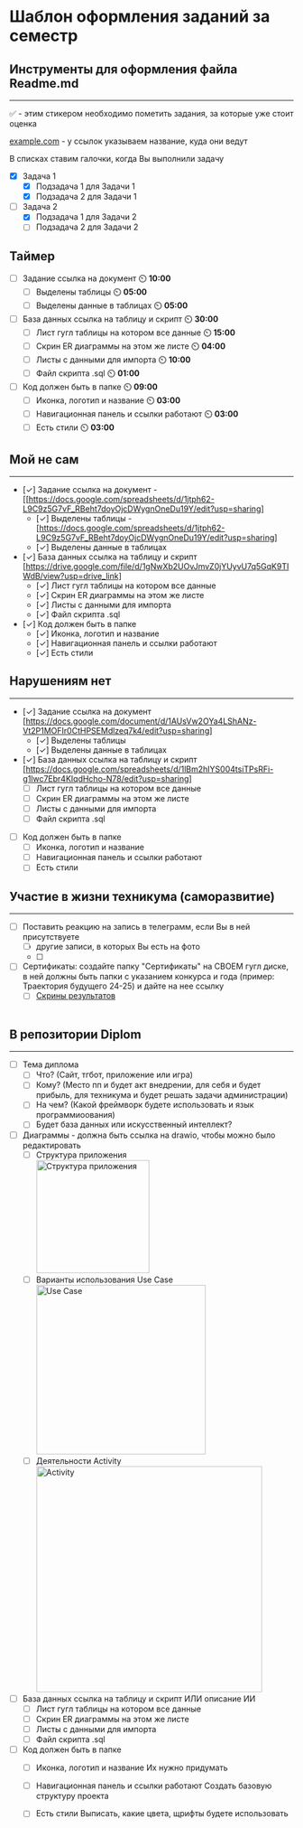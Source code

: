 # Шаблон оформления заданий за семестр

## Инструменты для оформления файла Readme.md
____

:white_check_mark: - этим стикером необходимо пометить задания, за которые уже стоит оценка 

[example.com](http://example.com) - у ссылок указываем название, куда они ведут

В списках ставим галочки, когда Вы выполнили задачу
- [X] Задача 1
    - [X] Подзадача 1 для Задачи 1
    - [X] Подзадача 2 для Задачи 1
- [ ] Задача 2
    - [X] Подзадача 1 для Задачи 2
    - [ ] Подзадача 2 для Задачи 2
     
## Таймер
- [ ] Задание ссылка на документ ⏲️ **10:00**
    - [ ] Выделены таблицы ⏲️ **05:00**
    - [ ] Выделены данные в таблицах ⏲️ **05:00**
- [ ] База данных ссылка на таблицу и скрипт ⏲️ **30:00**
    - [ ] Лист гугл таблицы на котором все данные ⏲️ **15:00**
    - [ ] Скрин ER диаграммы на этом же листе ⏲️ **04:00**
    - [ ] Листы с данными для импорта ⏲️ **10:00**
    - [ ] Файл скрипта .sql ⏲️ **01:00**
- [ ] Код должен быть в папке ⏲️ **09:00**
    - [ ] Иконка, логотип и название ⏲️ **03:00**
    - [ ] Навигационная панель и ссылки работают ⏲️ **03:00**
    - [ ] Есть стили ⏲️ **03:00**

## Мой не сам
____
- [✓] Задание ссылка на документ -[[https://docs.google.com/spreadsheets/d/1jtph62-L9C9z5G7vF_RBeht7doyOjcDWygnOneDu19Y/edit?usp=sharing]
    - [✓] Выделены таблицы - [https://docs.google.com/spreadsheets/d/1jtph62-L9C9z5G7vF_RBeht7doyOjcDWygnOneDu19Y/edit?usp=sharing]
    - [✓] Выделены данные в таблицах
- [✓] База данных ссылка на таблицу и скрипт [https://drive.google.com/file/d/1gNwXb2UOvJmvZ0jYUyvU7q5GqK9TIWdB/view?usp=drive_link]
    - [✓] Лист гугл таблицы на котором все данные
    - [✓] Скрин ER диаграммы на этом же листе
    - [✓] Листы с данными для импорта
    - [✓] Файл скрипта .sql
- [✓] Код должен быть в папке
    - [✓] Иконка, логотип и название
    - [✓] Навигационная панель и ссылки работают
    - [✓] Есть стили

    
## Нарушениям нет
____
- [✓] Задание ссылка на документ [https://docs.google.com/document/d/1AUsVw2OYa4LShANz-Vt2P1MOFIr0CtHPSEMdlzeq7k4/edit?usp=sharing]
    - [✓] Выделены таблицы
    - [✓] Выделены данные в таблицах
- [✓] База данных ссылка на таблицу и скрипт [https://docs.google.com/spreadsheets/d/1lBm2hIYS004tsiTPsRFi-g1lwc7Ebr4KIqdHcho-N78/edit?usp=sharing]
    - [ ] Лист гугл таблицы на котором все данные
    - [ ] Скрин ER диаграммы на этом же листе
    - [ ] Листы с данными для импорта
    - [ ] Файл скрипта .sql
- [ ] Код должен быть в папке
    - [ ] Иконка, логотип и название
    - [ ] Навигационная панель и ссылки работают
    - [ ] Есть стили

## Участие в жизни техникума (саморазвитие)
____
- [ ] Поставить реакцию на запись в телеграмм, если Вы в ней присутствуете 
    - [ ] другие записи, в которых Вы есть на фото
    - [ ] 
- [ ] Сертификаты: создайте папку "Сертификаты" на СВОЕМ гугл диске, в ней должны быть папки с указанием конкурса и года (пример: Траектория будущего 24-25) и дайте на нее ссылку
    - [ ] [Скрины результатов](http://example.com)          
         <br><mg src="https://github.com/user-attachments/assets/22de82ab-d888-4619-a894-e55b0f8fc4fc" alt="Практическая 2" height="100" />

## В репозитории Diplom
____
- [ ] Тема диплома
    - [ ] Что? (Сайт, тгбот, приложение или игра)
    - [ ] Кому? (Место пп и будет акт  внедрении, для себя и будет прибыль, для техникума и будет решать задачи администрации)
    - [ ] На чем? (Какой фреймворк будете использовать и язык программиоования)
    - [ ] Будет база данных или искусственный интеллект?
- [ ] Диаграммы - должна быть ссылка на drawio, чтобы можно было редактировать
    - [ ] Структура приложения
          <br><img height="200" alt="Структура приложения" src="https://github.com/user-attachments/assets/6a1c151a-22df-4dba-a549-21b26a5e9583" />
    - [ ] Варианты использования Use Case
          <br><img height="300" alt="Use Case" src="https://github.com/user-attachments/assets/82a835c2-cf13-4f37-81e5-607dce887f77" />
    - [ ] Деятельности Activity
          <br><img height="400" alt="Activity" src="https://github.com/user-attachments/assets/1c0a4a1c-d43b-4442-a2be-1df603110b9e" />
- [ ] База данных ссылка на таблицу и скрипт ИЛИ описание ИИ
    - [ ] Лист гугл таблицы на котором все данные
    - [ ] Скрин ER диаграммы на этом же листе
    - [ ] Листы с данными для импорта
    - [ ] Файл скрипта .sql
- [ ] Код должен быть в папке
    - [ ] Иконка, логотип и название Их нужно придумать
    - [ ] Навигационная панель и ссылки работают Создать базовую структуру проекта
    - [ ] Есть стили Выписать, какие цвета, щрифты будете использовать




